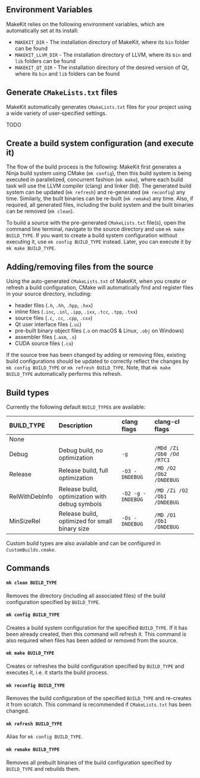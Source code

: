 ## Environment Variables

MakeKit relies on the following environment variables, which are automatically set at its install:

- `MAKEKIT_DIR` - The installation directory of MakeKit, where its `bin` folder can be found
- `MAKEKIT_LLVM_DIR` - The installation directory of LLVM, where its `bin` and `lib` folders can be found
- `MAKEKIT_QT_DIR` - The installation directory of the desired version of Qt, where its `bin` and `lib` folders can be found

## Generate `CMakeLists.txt` files

MakeKit automatically generates `CMakeLists.txt` files for your project using a wide variety of user-specified settings.

TODO

## Create a build system configuration (and execute it)

The flow of the build process is the following: MakeKit first generates a Ninja build system using CMake (`mk config`), then this build system is being executed in parallelized, concurrent fashion (`mk make`), where each build task will use the LLVM compiler (clang) and linker (lld). The generated build system can be updated (`mk refresh`) and re-generated (`mk reconfig`) any time. Similarly, the built binaries can be re-built (`mk remake`) any time. Also, if required, all generated files, including the build system and the built binaries can be removed (`mk clean`). 

To build a source with the pre-generated `CMakeLists.txt` file(s), open the command line terminal, navigate to the source directory and use `mk make BUILD_TYPE`. If you want to create a build system configuration without executing it, use `mk config BUILD_TYPE` instead. Later, you can execute it by `mk make BUILD_TYPE`.

## Adding/removing files from the source

Using the auto-generated `CMakeLists.txt` of MakeKit, when you create or refresh a build configuration, CMake will automatically find and register files in your source directory, including:

- header files (`.h`, `.hh`, `.hpp`, `.hxx`)
- inline files (`.inc`, `.inl`, `.ipp`, `.ixx`, `.tcc`, `.tpp`, `.txx`)
- source files (`.c`, `.cc`, `.cpp`, `.cxx`)
- Qt user interface files (`.ui`)
- pre-built binary object files (`.o` on macOS & Linux, `.obj` on Windows)
- assembler files (`.asm`, `.s`)
- CUDA source files (`.cu`)

If the source tree has been changed by adding or removing files, existing build configurations should be updated to correctly reflect the changes by `mk config BUILD_TYPE` or `mk refresh BUILD_TYPE`. Note, that `mk make BUILD_TYPE` automatically performs this refresh.

## Build types

Currently the following default `BUILD_TYPE`s are available:

| BUILD_TYPE     | Description                                    | clang flags       | clang-cl flags              |
|:---------------|:-----------------------------------------------|:------------------|:----------------------------|
| None           |                                                |                   |                             |
| Debug          | Debug build, no optimization                   | `-g`              | `/MDd /Zi /Ob0 /Od /RTC1`   |
| Release        | Release build, full optimization               | `-O3 -DNDEBUG`    | `/MD /O2 /Ob2 /DNDEBUG`     |
| RelWithDebInfo | Release build, optimization with debug symbols | `-O2 -g -DNDEBUG` | `/MD /Zi /O2 /Ob1 /DNDEBUG` |
| MinSizeRel     | Release build, optimized for small binary size | `-Os -DNDEBUG`    | `/MD /O1 /Ob1 /DNDEBUG`     |

Custom build types are also available and can be configured in `CustomBuilds.cmake`.

## Commands

#### `mk clean BUILD_TYPE`

Removes the directory (including all associated files) of the build configuration specified by `BUILD_TYPE`.

#### `mk config BUILD_TYPE`

Creates a build system configuration for the specified `BUILD_TYPE`. If it has been already created, then this command will refresh it. This command is also required when files has been added or removed from the source.

#### `mk make BUILD_TYPE`

Creates or refreshes the build configuration specified by `BUILD_TYPE` and executes it, i.e. it starts the build process.

#### `mk reconfig BUILD_TYPE`

Removes the build configuration of the specified `BUILD_TYPE` and re-creates it from scratch. This command is recommended if `CMakeLists.txt` has been changed.

#### `mk refresh BUILD_TYPE`

Alias for `mk config BUILD_TYPE`.

#### `mk remake BUILD_TYPE`

Removes all prebuilt binaries of the build configuration specified by `BUILD_TYPE` and rebuilds them.
